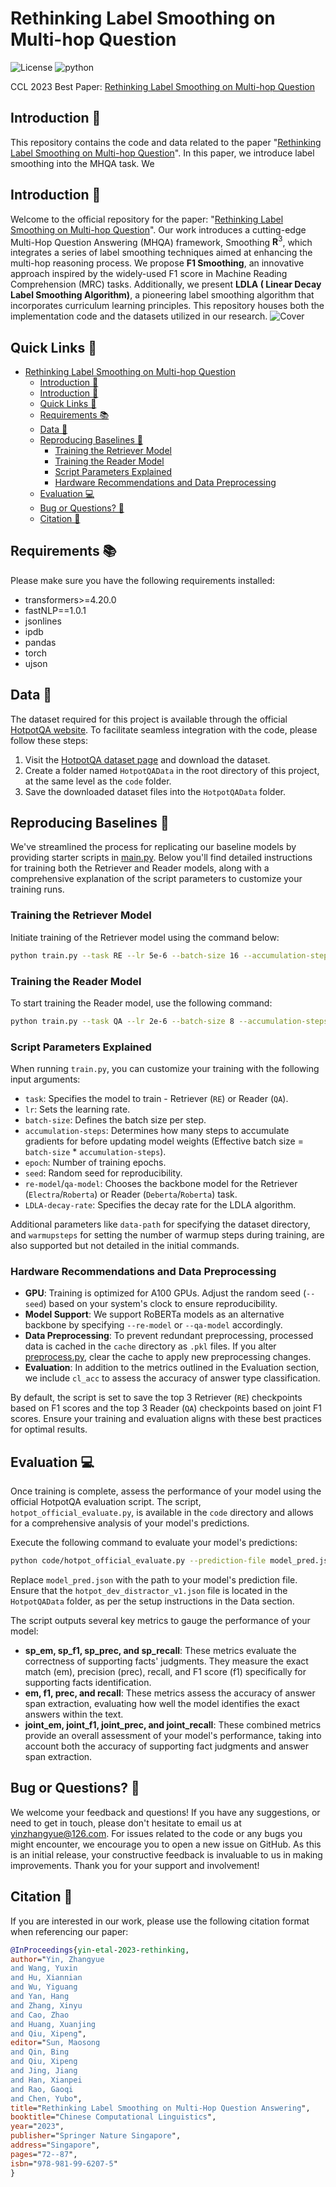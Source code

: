 # Rethinking Label Smoothing on Multi-hop Question

![License](https://img.shields.io/badge/License-Apache%20License%202.0-green)
![python](https://img.shields.io/badge/python-3.8+-blue.svg)

CCL 2023 Best Paper: [Rethinking Label Smoothing on Multi-hop Question](https://link.springer.com/chapter/10.1007/978-981-99-6207-5_5)

## Introduction 📝

This repository contains the code and data related to the paper "[Rethinking Label Smoothing on Multi-hop Question](https://arxiv.org/pdf/2212.09512.pdf)". In this paper, we introduce label smoothing into the MHQA task. We


## Introduction 📝

Welcome to the official repository for the paper: "[Rethinking Label Smoothing on Multi-hop Question](https://arxiv.org/pdf/2212.09512.pdf)". Our work introduces a cutting-edge Multi-Hop Question Answering (MHQA) framework, Smoothing $\mathbf{R}^3$, which integrates a series of label smoothing techniques aimed at enhancing the multi-hop reasoning process. We propose **F1 Smoothing**, an innovative approach inspired by the widely-used F1 score in Machine Reading Comprehension (MRC) tasks. Additionally, we present **LDLA ( Linear Decay Label Smoothing Algorithm)**, a pioneering label smoothing algorithm that incorporates curriculum learning principles. This repository houses both the implementation code and the datasets utilized in our research.
![Cover](figures/cover.png)


## Quick Links 🔗

- [Rethinking Label Smoothing on Multi-hop Question](#rethinking-label-smoothing-on-multi-hop-question)
  - [Introduction 📝](#introduction-)
  - [Introduction 📝](#introduction--1)
  - [Quick Links 🔗](#quick-links-)
  - [Requirements 📚](#requirements-)
  - [Data 💾](#data-)
  - [Reproducing Baselines 🚀](#reproducing-baselines-)
    - [Training the Retriever Model](#training-the-retriever-model)
    - [Training the Reader Model](#training-the-reader-model)
    - [Script Parameters Explained](#script-parameters-explained)
    - [Hardware Recommendations and Data Preprocessing](#hardware-recommendations-and-data-preprocessing)
  - [Evaluation 💻](#evaluation-)
  - [Bug or Questions? 🤔](#bug-or-questions-)
  - [Citation 📖](#citation-)


## Requirements 📚

Please make sure you have the following requirements installed:
- transformers>=4.20.0
- fastNLP==1.0.1
- jsonlines
- ipdb
- pandas
- torch
- ujson

## Data 💾

The dataset required for this project is available through the official [HotpotQA website](https://hotpotqa.github.io/). To facilitate seamless integration with the code, please follow these steps:

1. Visit the [HotpotQA dataset page](https://hotpotqa.github.io/) and download the dataset.
2. Create a folder named `HotpotQAData` in the root directory of this project, at the same level as the `code` folder.
3. Save the downloaded dataset files into the `HotpotQAData` folder.


## Reproducing Baselines 🚀

We've streamlined the process for replicating our baseline models by providing starter scripts in [main.py](code/main.py). Below you'll find detailed instructions for training both the Retriever and Reader models, along with a comprehensive explanation of the script parameters to customize your training runs.

### Training the Retriever Model

Initiate training of the Retriever model using the command below:

```bash
python train.py --task RE --lr 5e-6 --batch-size 16 --accumulation-steps 1 --epoch 8 --seed 41 --re-model Electra
```

### Training the Reader Model

To start training the Reader model, use the following command:

```bash
python train.py --task QA --lr 2e-6 --batch-size 8 --accumulation-steps 2 --epoch 8 --seed 41 --qa-model Deberta
```

### Script Parameters Explained

When running `train.py`, you can customize your training with the following input arguments:

- `task`: Specifies the model to train - Retriever (`RE`) or Reader (`QA`).
- `lr`: Sets the learning rate.
- `batch-size`: Defines the batch size per step.
- `accumulation-steps`: Determines how many steps to accumulate gradients for before updating model weights (Effective batch size = `batch-size` * `accumulation-steps`).
- `epoch`: Number of training epochs.
- `seed`: Random seed for reproducibility.
- `re-model`/`qa-model`: Chooses the backbone model for the Retriever (`Electra`/`Roberta`) or Reader (`Deberta`/`Roberta`) task.
- `LDLA-decay-rate`: Specifies the decay rate for the LDLA algorithm.

Additional parameters like `data-path` for specifying the dataset directory, and `warmupsteps` for setting the number of warmup steps during training, are also supported but not detailed in the initial commands.

### Hardware Recommendations and Data Preprocessing

- **GPU**: Training is optimized for A100 GPUs. Adjust the random seed (`--seed`) based on your system's clock to ensure reproducibility.
- **Model Support**: We support RoBERTa models as an alternative backbone by specifying `--re-model` or `--qa-model` accordingly.
- **Data Preprocessing**: To prevent redundant preprocessing, processed data is cached in the `cache` directory as `.pkl` files. If you alter [preprocess.py](code/preprocess.py), clear the cache to apply new preprocessing changes.
- **Evaluation**: In addition to the metrics outlined in the Evaluation section, we include `cl_acc` to assess the accuracy of answer type classification.

By default, the script is set to save the top 3 Retriever (`RE`) checkpoints based on F1 scores and the top 3 Reader (`QA`) checkpoints based on joint F1 scores. Ensure your training and evaluation aligns with these best practices for optimal results.


## Evaluation 💻

Once training is complete, assess the performance of your model using the official HotpotQA evaluation script. The script, `hotpot_official_evaluate.py`, is available in the `code` directory and allows for a comprehensive analysis of your model's predictions.

Execute the following command to evaluate your model's predictions:

```bash
python code/hotpot_official_evaluate.py --prediction-file model_pred.json --gold-file HotpotQAData/hotpot_dev_distractor_v1.json
```

Replace `model_pred.json` with the path to your model's prediction file. Ensure that the `hotpot_dev_distractor_v1.json` file is located in the `HotpotQAData` folder, as per the setup instructions in the Data section.

The script outputs several key metrics to gauge the performance of your model:

- **sp_em, sp_f1, sp_prec, and sp_recall**: These metrics evaluate the correctness of supporting facts' judgments. They measure the exact match (em), precision (prec), recall, and F1 score (f1) specifically for supporting facts identification.
- **em, f1, prec, and recall**: These metrics assess the accuracy of answer span extraction, evaluating how well the model identifies the exact answers within the text.
- **joint_em, joint_f1, joint_prec, and joint_recall**: These combined metrics provide an overall assessment of your model's performance, taking into account both the accuracy of supporting fact judgments and answer span extraction.


## Bug or Questions? 🤔

We welcome your feedback and questions! If you have any suggestions, or need to get in touch, please don't hesitate to email us at yinzhangyue@126.com. For issues related to the code or any bugs you might encounter, we encourage you to open a new issue on GitHub. As this is an initial release, your constructive feedback is invaluable to us in making improvements. Thank you for your support and involvement!


## Citation 📖

If you are interested in our work, please use the following citation format when referencing our paper:
```bibtex
@InProceedings{yin-etal-2023-rethinking,
author="Yin, Zhangyue
and Wang, Yuxin
and Hu, Xiannian
and Wu, Yiguang
and Yan, Hang
and Zhang, Xinyu
and Cao, Zhao
and Huang, Xuanjing
and Qiu, Xipeng",
editor="Sun, Maosong
and Qin, Bing
and Qiu, Xipeng
and Jing, Jiang
and Han, Xianpei
and Rao, Gaoqi
and Chen, Yubo",
title="Rethinking Label Smoothing on Multi-Hop Question Answering",
booktitle="Chinese Computational Linguistics",
year="2023",
publisher="Springer Nature Singapore",
address="Singapore",
pages="72--87",
isbn="978-981-99-6207-5"
}
```